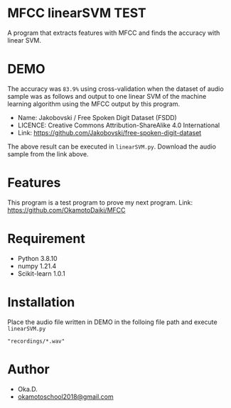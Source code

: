 # MFCC linearSVM TEST
 
A program that extracts features with MFCC and finds the accuracy with linear SVM.
 
# DEMO
 
The accuracy was `83.9%` using cross-validation when the dataset of audio sample was as follows and output to one linear SVM of the machine learning algorithm using the MFCC output by this program.

* Name:  Jakobovski / Free Spoken Digit Dataset (FSDD)
* LICENCE: Creative Commons Attribution-ShareAlike 4.0 International
* Link: https://github.com/Jakobovski/free-spoken-digit-dataset

The above result can be executed in `linearSVM.py`. Download the audio sample from the link above.

# Features
 
This program is a test program to prove my next program.
Link: https://github.com/OkamotoDaiki/MFCC

 
# Requirement

* Python 3.8.10
* numpy 1.21.4
* Scikit-learn 1.0.1
 
# Installation
 
Place the audio file written in DEMO in the folloing file path and execute `linearSVM.py`
```
"recordings/*.wav"
```

# Author
* Oka.D.
* okamotoschool2018@gmail.com